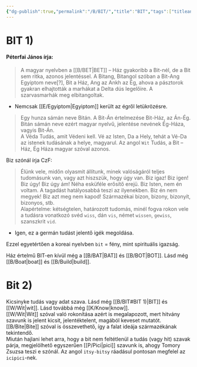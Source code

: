 ```yaml
---
{"dg-publish":true,"permalink":"/B/BIT/","title":"BIT","tags":["titleandheadingonedontmatch","multipleentries","stitched"],"created":"2023-11-03T05:30","updated":"2025-06-07T19:50"}
---
```



# BIT 1)

#### Péterfai János írja:

> A magyar nyelvben a [[B/BET\|BET]] – Ház gyakoribb a Bit-nél, de a Bit sem ritka, azonos jelentéssel. A Bitang, Bitangol szóban a Bit-Ang Egyiptom neve\[?\], Bit a Ház, Ang az Ankh az Ég, ahova a pásztorok gyakran elhajtották a marhákat a Delta dús legelőire. A szarvasmarhák meg elbitangoltak.  
- Nemcsak [[E/Egyiptom\|Egyiptom]] került az égről letükrözésre.

> Egy hunza sámán neve Bitán. A Bit-Án értelmezése Bit-Ház, az Án-Ég. Bitán sámán neve ezért magyar nyelvű, jelentése nevének Ég-Háza, vagyis Bit-Án.  
> A Véda Tudás, amit Védeni kell. Vé az Isten, Da a Hely, tehát a Vé-Da az istenek tudásának a helye, magyarul. Az angol `Wit` Tudás, a Bit – Ház, Ég Háza magyar szóval azonos.  

Biz szónál írja CzF:  
> Élünk vele, midőn olyasmit állítunk, minek valóságáról teljes tudomásunk van, vagy azt hiszszük, hogy úgy van. Biz igaz! Biz igen! Biz úgy! Biz úgy ám! Néha esküféle erősítő erejü. Biz Isten, nem én voltam. A tagadást hatályosabbá teszi az ilyenekben. Biz én nem megyek! Biz azt meg nem kapod! Származékai bizon, bizony, bizonyít, bizonyos, stb.  
> Alapértelme: kétségtelen, határozott tudomás, minél fogva rokon vele a tudásra vonatkozó svéd `wiss`, dán `vis`, német `wissen`, `gewiss`, szanszkrit `vid`.  
- Igen, ez a germán tudást jelentő igék megoldása.  

Ezzel egyetértően a koreai nyelvben `bit` = fény, mint spirituális igazság.  

Ház értelmű BIT-en kívül még a [[B/BAT\|BAT]] és [[B/BOT\|BOT]]. Lásd még [[B/Boat\|boat]] és [[B/Build\|build]].  

# Bit 2)

Kicsinyke tudás vagy adat szava. Lásd még [[B/BIT#BIT 1)\|BIT]] és [[W/Wit\|wit]]. Lásd továbbá még [[K/Know\|know]].  
[[W/Wit\|Wit]] szóval való rokonítása azért is megalapozott, mert hitvány szavunk is jelent kicsit, jelentéktelent, magából keveset mutatót.  
[[B/Bite\|Bite]] szóval is összevethető, így a falat ideája származékának tekintendő.  
Miután hajlani lehet arra, hogy a bit nem feltétlenül a tudás (vagy hit) szavak párja, megjelölhető egyszerűen [[P/Pici\|pici]] szavunk is, ahogy Tomory Zsuzsa teszi e szónál. Az angol `itsy-bitsy` ráadásul pontosan megfelel az `icipici`-nek.  